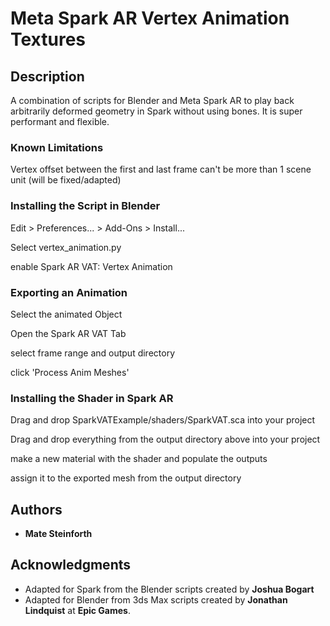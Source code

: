 # Meta Spark AR Vertex Animation Textures

## Description
A combination of scripts for Blender and Meta Spark AR to play back arbitrarily deformed geometry in Spark without using bones. It is super performant and flexible. 


### Known Limitations
Vertex offset between the first and last frame can't be more than 1 scene unit (will be fixed/adapted)


### Installing the Script in Blender

Edit > Preferences... > Add-Ons > Install...

Select vertex_animation.py

enable Spark AR VAT: Vertex Animation


### Exporting an Animation

Select the animated Object

Open the Spark AR VAT Tab

select frame range and output directory

click 'Process Anim Meshes'


### Installing the Shader in Spark AR

Drag and drop SparkVATExample/shaders/SparkVAT.sca into your project

Drag and drop everything from the output directory above into your project

make a new material with the shader and populate the outputs

assign it to the exported mesh from the output directory



## Authors

* **Mate Steinforth**

## Acknowledgments
* Adapted for Spark from the Blender scripts created by **Joshua Bogart**
* Adapted for Blender from 3ds Max scripts created by **Jonathan Lindquist** at **Epic Games**.

